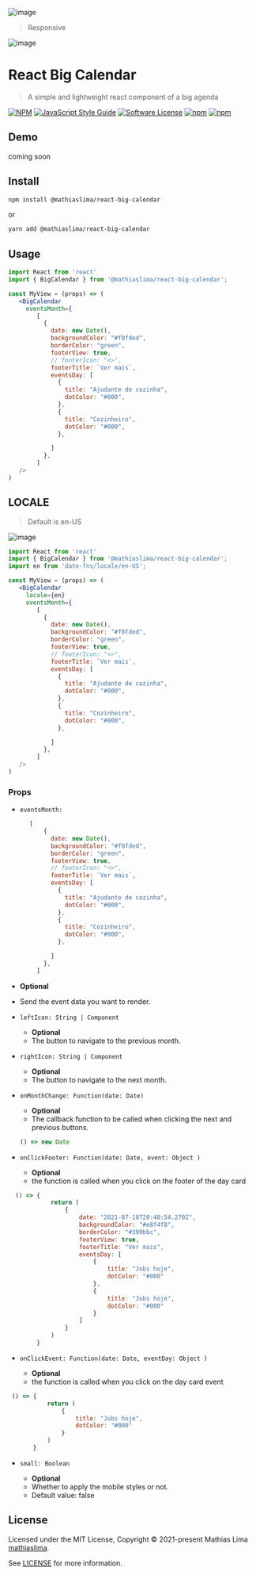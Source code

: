 ![image](https://github.com/mathiaslima/react-big-calendar/blob/master/example-1.png)

> Responsive

![image](https://github.com/mathiaslima/react-big-calendar/blob/master/responsive-1.png)

# React Big Calendar

> A simple and lightweight react component of a big agenda

[![NPM](https://img.shields.io/npm/v/@mathiaslima/react-big-calendar.svg)](https://www.npmjs.com/package/@mathiaslima/react-big-calendar) [![JavaScript Style Guide](https://img.shields.io/badge/code_style-standard-brightgreen.svg)](https://standardjs.com)
[![Software License](https://img.shields.io/badge/license-MIT-brightgreen.svg)](LICENSE.md)
[![npm](https://img.shields.io/npm/dt/@mathiaslima/react-big-calendar.svg)](https://www.npmjs.com/package/@mathiaslima/react-big-calendar)
[![npm](https://img.shields.io/npm/dw/@mathiaslima/react-big-calendar.svg)](https://www.npmjs.com/package/@mathiaslima/react-big-calendar)

## Demo

coming soon

## Install

```bash
npm install @mathiaslima/react-big-calendar
```

or

```bash
yarn add @mathiaslima/react-big-calendar
```

## Usage

```jsx
import React from 'react'
import { BigCalendar } from '@mathiaslima/react-big-calendar';

const MyView = (props) => (
   <BigCalendar 
     eventsMonth={
        [
          {
            date: new Date(),
            backgroundColor: "#f0fded",
            borderColor: "green",
            footerView: true,
            // footerIcon: "<>",
            footerTitle: `Ver mais`,
            eventsDay: [
              {
                title: "Ajudante de cozinha",
                dotColor: "#000",
              },
              {
                title: "Cozinheiro",
                dotColor: "#000",
              },

            ]
          },
        ]
   />
)
```

## LOCALE

> Default is en-US

![image](https://github.com/mathiaslima/react-big-calendar/blob/master/locale.png)

```jsx
import React from 'react'
import { BigCalendar } from '@mathiaslima/react-big-calendar';
import en from 'date-fns/locale/en-US';

const MyView = (props) => (
   <BigCalendar 
     locale={en}
     eventsMonth={
        [
          {
            date: new Date(),
            backgroundColor: "#f0fded",
            borderColor: "green",
            footerView: true,
            // footerIcon: "<>",
            footerTitle: `Ver mais`,
            eventsDay: [
              {
                title: "Ajudante de cozinha",
                dotColor: "#000",
              },
              {
                title: "Cozinheiro",
                dotColor: "#000",
              },

            ]
          },
        ]
   />
)
```

### Props

- `eventsMonth:`
```jsx
      [
          {
            date: new Date(),
            backgroundColor: "#f0fded",
            borderColor: "green",
            footerView: true,
            // footerIcon: "<>",
            footerTitle: `Ver mais`,
            eventsDay: [
              {
                title: "Ajudante de cozinha",
                dotColor: "#000",
              },
              {
                title: "Cozinheiro",
                dotColor: "#000",
              },

            ]
          },
        ]

```
  - **Optional**
  - Send the event data you want to render.

- `leftIcon: String | Component`

  - **Optional**
  - The button to navigate to the previous month.

- `rightIcon: String | Component`
  - **Optional**
  - The button to navigate to the next month.

* `onMonthChange: Function(date: Date)`

  - **Optional**
  - The callback function to be called when clicking the next and previous buttons.

  ```jsx
  () => new Date
  ```
  
  
* `onClickFooter: Function(date: Date, event: Object )`

  - **Optional**
  - the function is called when you click on the footer of the day card

```jsx
  () => {
            return (
                {
                    date: "2021-07-18T20:48:54.270Z",
                    backgroundColor: "#e8f4f8",
                    borderColor: "#399bbc",
                    footerView: true,
                    footerTitle: "Ver mais",
                    eventsDay: [
                        {
                            title: "Jobs hoje",
                            dotColor: "#000"
                        },
                        {
                            title: "Jobs hoje",
                            dotColor: "#000"
                        }
                    ]
                }
            )
        }
```

* `onClickEvent: Function(date: Date, eventDay: Object )`

  - **Optional**
  - the function is called when you click on the day card event

 ```jsx
  () => {
            return (
                {
                    title: "Jobs hoje",
                    dotColor: "#000"
                }
            )
        }
  ```


* `small: Boolean`

  - **Optional**
  - Whether to apply the mobile styles or not.
  - Default value: false


## License

Licensed under the MIT License, Copyright © 2021-present Mathias Lima [mathiaslima](https://github.com/mathiaslima).

See [LICENSE](./LICENSE) for more information.
